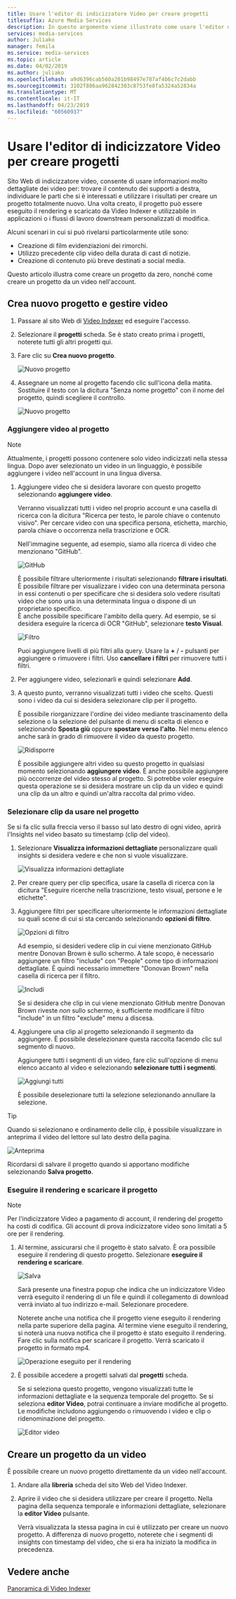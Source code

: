 ```yaml
---
title: Usare l'editor di indicizzatore Video per creare progetti
titlesuffix: Azure Media Services
description: In questo argomento viene illustrato come usare l'editor di indicizzatore Video per creare progetti.
services: media-services
author: Juliako
manager: femila
ms.service: media-services
ms.topic: article
ms.date: 04/02/2019
ms.author: juliako
ms.openlocfilehash: a9d6396cab560a201b98497e787af4b6c7c2dabb
ms.sourcegitcommit: 3102f886aa962842303c8753fe8fa5324a52834a
ms.translationtype: MT
ms.contentlocale: it-IT
ms.lasthandoff: 04/23/2019
ms.locfileid: "60560937"
---
```

# <a name="use-the-video-indexer-editor-to-create-projects"></a>Usare l'editor di indicizzatore Video per creare progetti

Sito Web di indicizzatore video, consente di usare informazioni molto dettagliate dei video per: trovare il contenuto dei supporti a destra, individuare le parti che si è interessati e utilizzare i risultati per creare un progetto totalmente nuovo. Una volta creato, il progetto può essere eseguito il rendering e scaricato da Video Indexer e utilizzabile in applicazioni o i flussi di lavoro downstream personalizzati di modifica.

Alcuni scenari in cui si può rivelarsi particolarmente utile sono: 

* Creazione di film evidenziazioni dei rimorchi.
* Utilizzo precedente clip video della durata di cast di notizie.
* Creazione di contenuto più breve destinati a social media.

Questo articolo illustra come creare un progetto da zero, nonché come creare un progetto da un video nell'account.

## <a name="create-new-project-and-manage-videos"></a>Crea nuovo progetto e gestire video

1. Passare al sito Web di [Video Indexer](https://www.videoindexer.ai/) ed eseguire l'accesso.
1. Selezionare il **progetti** scheda. Se è stato creato prima i progetti, noterete tutti gli altri progetti qui.
1. Fare clic su **Crea nuovo progetto**.  

    ![Nuovo progetto](./media/video-indexer-view-edit/new-project.png)
1. Assegnare un nome al progetto facendo clic sull'icona della matita. Sostituire il testo con la dicitura "Senza nome progetto" con il nome del progetto, quindi scegliere il controllo.

    ![Nuovo progetto](./media/video-indexer-view-edit/new-project3.png)
    
### <a name="add-videos-to-the-project"></a>Aggiungere video al progetto

> [!NOTE]
> Attualmente, i progetti possono contenere solo video indicizzati nella stessa lingua. Dopo aver selezionato un video in un linguaggio, è possibile aggiungere i video nell'account in una lingua diversa.

1. Aggiungere video che si desidera lavorare con questo progetto selezionando **aggiungere video**.

    Verranno visualizzati tutti i video nel proprio account e una casella di ricerca con la dicitura "Ricerca per testo, le parole chiave o contenuto visivo". Per cercare video con una specifica persona, etichetta, marchio, parola chiave o occorrenza nella trascrizione e OCR.
    
    Nell'immagine seguente, ad esempio, siamo alla ricerca di video che menzionano "GitHub".
    
    ![GitHub](./media/video-indexer-view-edit/github.png)

    È possibile filtrare ulteriormente i risultati selezionando **filtrare i risultati**. È possibile filtrare per visualizzare i video con una determinata persona in essi contenuti o per specificare che si desidera solo vedere risultati video che sono una in una determinata lingua o dispone di un proprietario specifico. <br/> È anche possibile specificare l'ambito della query. Ad esempio, se si desidera eseguire la ricerca di OCR "GitHub", selezionare **testo Visual**.

    ![Filtro](./media/video-indexer-view-edit/visual-text.png)

    Puoi aggiungere livelli di più filtri alla query. Usare la **+** / **-** pulsanti per aggiungere o rimuovere i filtri. Uso **cancellare i filtri** per rimuovere tutti i filtri.
1. Per aggiungere video, selezionarli e quindi selezionare **Add**.
1. A questo punto, verranno visualizzati tutti i video che scelto. Questi sono i video da cui si desidera selezionare clip per il progetto.

    È possibile riorganizzare l'ordine dei video mediante trascinamento della selezione o la selezione del pulsante di menu di scelta di elenco e selezionando **Sposta giù** oppure **spostare verso l'alto**. Nel menu elenco anche sarà in grado di rimuovere il video da questo progetto. 

    ![Ridisporre](./media/video-indexer-view-edit/rearrange.png)
    
    È possibile aggiungere altri video su questo progetto in qualsiasi momento selezionando **aggiungere video**. È anche possibile aggiungere più occorrenze del video stesso al progetto. Si potrebbe voler eseguire questa operazione se si desidera mostrare un clip da un video e quindi una clip da un altro e quindi un'altra raccolta dal primo video. 

### <a name="select-clips-to-use-in-your-project"></a>Selezionare clip da usare nel progetto

Se si fa clic sulla freccia verso il basso sul lato destro di ogni video, aprirà l'Insights nel video basato su timestamp (clip del video). 

1. Selezionare **Visualizza informazioni dettagliate** personalizzare quali insights si desidera vedere e che non si vuole visualizzare. 

    ![Visualizza informazioni dettagliate](./media/video-indexer-view-edit/insights.png)
1. Per creare query per clip specifica, usare la casella di ricerca con la dicitura "Eseguire ricerche nella trascrizione, testo visual, persone e le etichette".
1. Aggiungere filtri per specificare ulteriormente le informazioni dettagliate su quali scene di cui si sta cercando selezionando **opzioni di filtro**.

    ![Opzioni di filtro](./media/video-indexer-view-edit/filter-options.png)

    Ad esempio, si desideri vedere clip in cui viene menzionato GitHub mentre Donovan Brown è sullo schermo. A tale scopo, è necessario aggiungere un filtro "include" con "People" come tipo di informazioni dettagliate. È quindi necessario immettere "Donovan Brown" nella casella di ricerca per il filtro.
    
    ![Includi](./media/video-indexer-view-edit/include.png)
    
    Se si desidera che clip in cui viene menzionato GitHub mentre Donovan Brown riveste _non_ sullo schermo, è sufficiente modificare il filtro "include" in un filtro "exclude" menu a discesa. 

1. Aggiungere una clip al progetto selezionando il segmento da aggiungere. È possibile deselezionare questa raccolta facendo clic sul segmento di nuovo.
    
    Aggiungere tutti i segmenti di un video, fare clic sull'opzione di menu elenco accanto al video e selezionando **selezionare tutti i segmenti**. 

    ![Aggiungi tutti](./media/video-indexer-view-edit/add-all.png)

    È possibile deselezionare tutti la selezione selezionando annullare la selezione.

> [!TIP]
> Quando si selezionano e ordinamento delle clip, è possibile visualizzare in anteprima il video del lettore sul lato destro della pagina. 

![Anteprima](./media/video-indexer-view-edit/preview.png)

Ricordarsi di salvare il progetto quando si apportano modifiche selezionando **Salva progetto**. 

### <a name="render-and-download-the-project"></a>Eseguire il rendering e scaricare il progetto

> [!NOTE]
> Per l'indicizzatore Video a pagamento di account, il rendering del progetto ha costi di codifica. Gli account di prova indicizzatore video sono limitati a 5 ore per il rendering.

1. Al termine, assicurarsi che il progetto è stato salvato. È ora possibile eseguire il rendering di questo progetto. Selezionare **eseguire il rendering e scaricare**. 

    ![Salva](./media/video-indexer-view-edit/save.png)

    Sarà presente una finestra popup che indica che un indicizzatore Video verrà eseguito il rendering di un file e quindi il collegamento di download verrà inviato al tuo indirizzo e-mail. Selezionare procedere. 
    
    Noterete anche una notifica che il progetto viene eseguito il rendering nella parte superiore della pagina. Al termine viene eseguito il rendering, si noterà una nuova notifica che il progetto è stato eseguito il rendering. Fare clic sulla notifica per scaricare il progetto. Verrà scaricato il progetto in formato mp4.

    ![Operazione eseguito per il rendering](./media/video-indexer-view-edit/rendering-done.png)

1. È possibile accedere a progetti salvati dal **progetti** scheda. 

    Se si seleziona questo progetto, vengono visualizzati tutte le informazioni dettagliate e la sequenza temporale del progetto. Se si seleziona **editor Video**, potrai continuare a inviare modifiche al progetto. Le modifiche includono aggiungendo o rimuovendo i video e clip o ridenominazione del progetto.

    ![Editor video](./media/video-indexer-view-edit/video-editor.png)
     
## <a name="create-a-project-from-your-video"></a>Creare un progetto da un video

È possibile creare un nuovo progetto direttamente da un video nell'account. 

1. Andare alla **libreria** scheda del sito Web del Video Indexer.
1. Aprire il video che si desidera utilizzare per creare il progetto. Nella pagina della sequenza temporale e informazioni dettagliate, selezionare la **editor Video** pulsante.

    Verrà visualizzata la stessa pagina in cui è utilizzato per creare un nuovo progetto. A differenza di nuovo progetto, noterete che i segmenti di insights con timestamp del video, che si era ha iniziato la modifica in precedenza.

## <a name="see-also"></a>Vedere anche 

[Panoramica di Video Indexer](video-indexer-overview.md)

